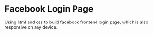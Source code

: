 # Facebook Login Page
Using html and css to build facebook frontend login page, which is also responsive on any device.